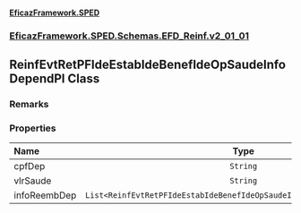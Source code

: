 #### [EficazFramework.SPED](EficazFrameworkSPED.md 'EficazFramework SPED')
### [EficazFramework.SPED.Schemas.EFD_Reinf.v2_01_01](EficazFramework.SPED.Schemas.EFD_Reinf.v2_01_01.md 'EficazFramework.SPED.Schemas.EFD_Reinf.v2_01_01')

## ReinfEvtRetPFIdeEstabIdeBenefIdeOpSaudeInfoDependPl Class

### Remarks
### Properties

| Name | Type | |
| :--- | :---: | :--- |
| cpfDep | `String` |  |
| vlrSaude | `String` |  |
| infoReembDep | `List<ReinfEvtRetPFIdeEstabIdeBenefIdeOpSaudeInfoDependPlInfoReembDep>` |  |
